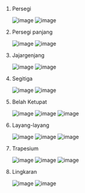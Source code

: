 1)  Persegi 

    ![image](https://user-images.githubusercontent.com/92993689/139868104-3509183d-3043-488f-9c51-d5a2b295de5a.png)
    ![image](https://user-images.githubusercontent.com/92993689/139868515-806bf491-a9e0-4536-b99a-f117ead5a31b.png)

2) Persegi panjang

     ![image](https://user-images.githubusercontent.com/92993689/139870207-d5aa2f64-1f24-4a10-8e02-cc03a058487f.png)
     ![image](https://user-images.githubusercontent.com/92993689/139870542-c997124c-8950-4861-88ea-bd65d798463c.png)

3) Jajargenjang 

    ![image](https://user-images.githubusercontent.com/92993689/139872518-3906d0aa-6a47-427c-848d-be190da2081d.png)
    ![image](https://user-images.githubusercontent.com/92993689/139872834-8c15b07f-ae5c-4865-8981-32443f314523.png)

4) Segitiga

    ![image](https://user-images.githubusercontent.com/92993689/139874643-a5f78427-c200-44a5-9a33-d978ed2563be.png)
    ![image](https://user-images.githubusercontent.com/92993689/139875185-921cd881-2f5a-43a1-828d-50c227f995e8.png)

5) Belah Ketupat

   ![image](https://user-images.githubusercontent.com/92993689/139877187-ef2e611f-f60d-4217-a49a-b599227cc7db.png)
   ![image](https://user-images.githubusercontent.com/92993689/139877332-043ff433-9477-4732-8e09-a68d8fe7fd78.png)
   ![image](https://user-images.githubusercontent.com/92993689/139877736-7dec888e-b639-4b02-acf1-8dedd4e73499.png)

6) Layang-layang

   ![image](https://user-images.githubusercontent.com/92993689/139879318-e071355e-f79f-4361-bb6b-1a2e2673965d.png)
   ![image](https://user-images.githubusercontent.com/92993689/139879408-39115879-24fe-443a-a5a6-088c8795c44e.png)
   ![image](https://user-images.githubusercontent.com/92993689/139879601-a2b286de-0910-4ecf-bdc8-a0468d0f9ec7.png)

7) Trapesium 

   ![image](https://user-images.githubusercontent.com/92993689/139880442-da0a3d2e-d374-415b-8652-38c8260f24be.png)
   ![image](https://user-images.githubusercontent.com/92993689/139880552-b26d23ad-8c80-4b4c-8ee7-eb6778bad31d.png)
   ![image](https://user-images.githubusercontent.com/92993689/139880834-db883a36-0bd0-4e90-93e2-72fc4365b48a.png)

8) Lingkaran

   ![image](https://user-images.githubusercontent.com/92993689/139884181-88ae43d5-f58f-4fce-a605-e88a0e573473.png)
   ![image](https://user-images.githubusercontent.com/92993689/139884848-e588b7e3-9ca8-4ee1-834a-2492d39a2883.png)
